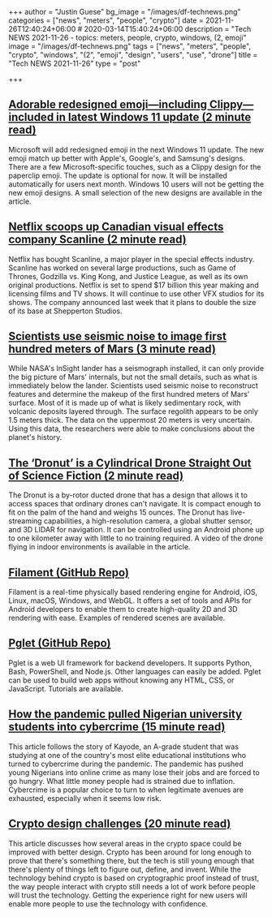 +++
author = "Justin Guese"
bg_image = "/images/df-technews.png"
categories = ["news", "meters", "people", "crypto"]
date = 2021-11-26T12:40:24+06:00 # 2020-03-14T15:40:24+06:00
description = "Tech NEWS 2021-11-26 - topics: meters, people, crypto, windows, (2, emoji"
image = "/images/df-technews.png"
tags = ["news", "meters", "people", "crypto", "windows", "(2", "emoji", "design", "users", "use", "drone"]
title = "Tech NEWS 2021-11-26"
type = "post"

+++

## [Adorable redesigned emoji—including Clippy—included in latest Windows 11 update (2 minute read)](https://arstechnica.com/gadgets/2021/11/adorable-redesigned-emoji-including-clippy-included-in-latest-windows-11-update/)

Microsoft will add redesigned emoji in the next Windows 11 update. The new emoji match up better with Apple's, Google's, and Samsung's designs. There are a few Microsoft-specific touches, such as a Clippy design for the paperclip emoji. The update is optional for now. It will be installed automatically for users next month. Windows 10 users will not be getting the new emoji designs. A small selection of the new designs are available in the article.

## [Netflix scoops up Canadian visual effects company Scanline (2 minute read)](https://www.theguardian.com/media/2021/nov/22/netflix-scoops-scanline-canadian-visual-effects-streaming)

Netflix has bought Scanline, a major player in the special effects industry. Scanline has worked on several large productions, such as Game of Thrones, Godzilla vs. King Kong, and Justice League, as well as its own original productions. Netflix is set to spend $17 billion this year making and licensing films and TV shows. It will continue to use other VFX studios for its shows. The company announced last week that it plans to double the size of its base at Shepperton Studios.

## [Scientists use seismic noise to image first hundred meters of Mars (3 minute read)](https://arstechnica.com/science/2021/11/scientists-use-seismic-noise-to-image-first-hundred-meters-of-mars/?comments=1)

While NASA's InSight lander has a seismograph installed, it can only provide the big picture of Mars' internals, but not the small details, such as what is immediately below the lander. Scientists used seismic noise to reconstruct features and determine the makeup of the first hundred meters of Mars’ surface. Most of it is made up of what is likely sedimentary rock, with volcanic deposits layered through. The surface regolith appears to be only 1.5 meters thick. The data on the uppermost 20 meters is very uncertain. Using this data, the researchers were able to make conclusions about the planet's history.

## [The ‘Dronut’ is a Cylindrical Drone Straight Out of Science Fiction (2 minute read)](https://petapixel.com/2021/11/22/the-dronut-is-a-cylindrical-drone-straight-out-of-science-fiction/)

The Dronut is a by-rotor ducted drone that has a design that allows it to access spaces that ordinary drones can't navigate. It is compact enough to fit on the palm of the hand and weighs 15 ounces. The Dronut has live-streaming capabilities, a high-resolution camera, a global shutter sensor, and 3D LIDAR for navigation. It can be controlled using an Android phone up to one kilometer away with little to no training required. A video of the drone flying in indoor environments is available in the article.

## [Filament (GitHub Repo)](https://github.com/google/filament)

Filament is a real-time physically based rendering engine for Android, iOS, Linux, macOS, Windows, and WebGL. It offers a set of tools and APIs for Android developers to enable them to create high-quality 2D and 3D rendering with ease. Examples of rendered scenes are available.

## [Pglet (GitHub Repo)](https://github.com/pglet/pglet)

Pglet is a web UI framework for backend developers. It supports Python, Bash, PowerShell, and Node.js. Other languages can easily be added. Pglet can be used to build web apps without knowing any HTML, CSS, or JavaScript. Tutorials are available.

## [How the pandemic pulled Nigerian university students into cybercrime (15 minute read)](https://therecord.media/how-the-pandemic-pulled-nigerian-university-students-into-cybercrime/)

This article follows the story of Kayode, an A-grade student that was studying at one of the country's most elite educational institutions who turned to cybercrime during the pandemic. The pandemic has pushed young Nigerians into online crime as many lose their jobs and are forced to go hungry. What little money people had is strained due to inflation. Cybercrime is a popular choice to turn to when legitimate avenues are exhausted, especially when it seems low risk.

## [Crypto design challenges (20 minute read)](https://paulstamatiou.com/crypto-design-challenges/)

This article discusses how several areas in the crypto space could be improved with better design. Crypto has been around for long enough to prove that there's something there, but the tech is still young enough that there's plenty of things left to figure out, define, and invent. While the technology behind crypto is based on cryptographic proof instead of trust, the way people interact with crypto still needs a lot of work before people will trust the technology. Getting the experience right for new users will enable more people to use the technology with confidence.

